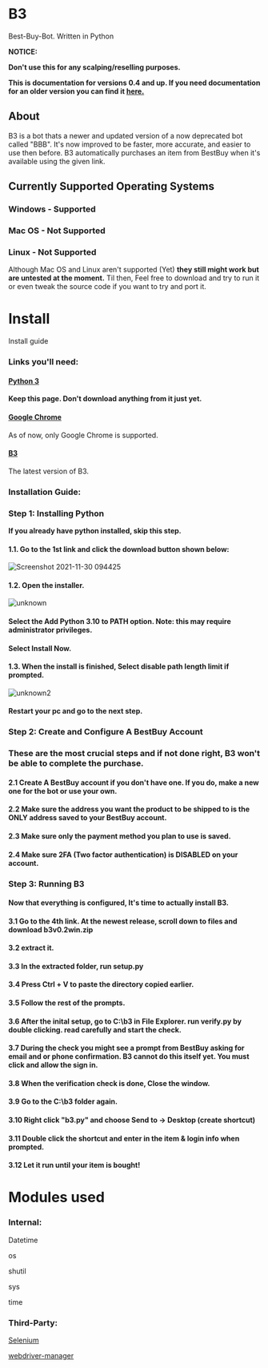 # B3
Best-Buy-Bot. Written in Python

**NOTICE:**

**Don't use this for any scalping/reselling purposes.**

**This is documentation for versions 0.4 and up. If you need documentation for an older version you can find it [here.](https://github.com/Dogey11/B3/blob/00c4ff6993c74df2608e0b1d9381c93b5901e491/README.md)**

## About
B3 is a bot thats a newer and updated version of a now deprecated bot called "BBB". It's now improved to be faster, more accurate, and easier to use then before. 
B3 automatically purchases an item from BestBuy when it's available using the given link.


## Currently Supported Operating Systems
### Windows - Supported
### Mac OS - Not Supported
### Linux - Not Supported
Although Mac OS and Linux aren't supported (Yet) __they still might work but are untested at the moment.__ Til then, Feel free to download and try to run it or even
tweak the source code if you want to try and port it.


# Install
Install guide

### Links you'll need:
#### [Python 3](https://www.python.org/downloads/)
__Keep this page. Don't download anything from it just yet.__
#### [Google Chrome](https://www.google.com/chrome/)
As of now, only Google Chrome is supported.
#### [B3](https://github.com/Dogey11/B3/releases/latest)
The latest version of B3.

### Installation Guide:

### Step 1: Installing Python
__If you already have python installed, skip this step.__

#### 1.1. Go to the 1st link and click the download button shown below:
![Screenshot 2021-11-30 094425](https://user-images.githubusercontent.com/69096657/144100197-6a2118eb-14dd-441f-8dae-6bc0a4d30ea9.png)
#### 1.2. Open the installer.
![unknown](https://user-images.githubusercontent.com/69096657/144100640-49284c03-c5a3-40ff-bb8e-fb68b0d3225e.png)
#### Select the Add Python 3.10 to PATH option. Note: this may require administrator privileges.
#### Select Install Now.
#### 1.3. When the install is finished, Select disable path length limit if prompted.
![unknown2](https://user-images.githubusercontent.com/69096657/144101345-6d57414a-089b-4351-a3ba-22aa7d2c27eb.png)
#### Restart your pc and go to the next step.

### Step 2: Create and Configure A BestBuy Account
### These are the most crucial steps and if not done right, B3 won't be able to complete the purchase.
#### 2.1 Create A BestBuy account if you don't have one. If you do, make a new one for the bot or use your own.
#### 2.2 Make sure the address you want the product to be shipped to is the ONLY address saved to your BestBuy account.
#### 2.3 Make sure only the payment method you plan to use is saved.
#### 2.4 Make sure 2FA (Two factor authentication) is DISABLED on your account.

### Step 3: Running B3
#### Now that everything is configured, It's time to actually install B3.
#### 3.1 Go to the 4th link. At the newest release, scroll down to files and download b3v0.2win.zip
#### 3.2 extract it.
#### 3.3 In the extracted folder, run setup.py
#### 3.4 Press Ctrl + V to paste the directory copied earlier.
#### 3.5 Follow the rest of the prompts.
#### 3.6 After the inital setup, go to C:\b3 in File Explorer. run verify.py by double clicking. read carefully and start the check.
#### 3.7 During the check you might see a prompt from BestBuy asking for email and or phone confirmation. B3 cannot do this itself yet. You must click and allow the sign in.
#### 3.8 When the verification check is done, Close the window.
#### 3.9 Go to the C:\b3 folder again.
#### 3.10 Right click "b3.py" and choose Send to -> Desktop (create shortcut)
#### 3.11 Double click the shortcut and enter in the item & login info when prompted.
#### 3.12 Let it run until your item is bought!

# Modules used

### Internal:

Datetime

os

shutil

sys

time


### Third-Party:

[Selenium](https://pypi.org/project/selenium/)

[webdriver-manager](https://pypi.org/project/webdriver-manager/)
